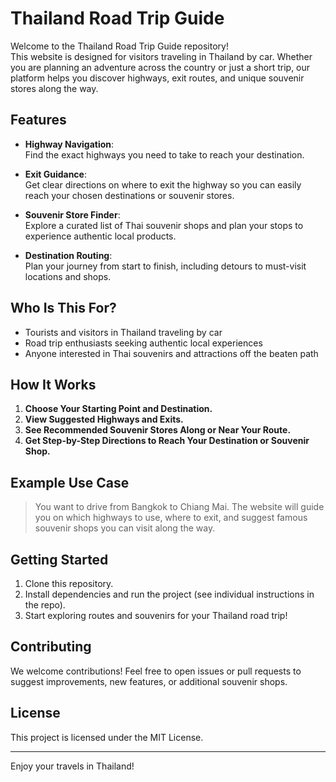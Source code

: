 # Thailand Road Trip Guide

Welcome to the Thailand Road Trip Guide repository!  
This website is designed for visitors traveling in Thailand by car. Whether you are planning an adventure across the country or just a short trip, our platform helps you discover highways, exit routes, and unique souvenir stores along the way.

## Features

- **Highway Navigation**:  
  Find the exact highways you need to take to reach your destination.

- **Exit Guidance**:  
  Get clear directions on where to exit the highway so you can easily reach your chosen destinations or souvenir stores.

- **Souvenir Store Finder**:  
  Explore a curated list of Thai souvenir shops and plan your stops to experience authentic local products.

- **Destination Routing**:  
  Plan your journey from start to finish, including detours to must-visit locations and shops.

## Who Is This For?

- Tourists and visitors in Thailand traveling by car
- Road trip enthusiasts seeking authentic local experiences
- Anyone interested in Thai souvenirs and attractions off the beaten path

## How It Works

1. **Choose Your Starting Point and Destination.**
2. **View Suggested Highways and Exits.**
3. **See Recommended Souvenir Stores Along or Near Your Route.**
4. **Get Step-by-Step Directions to Reach Your Destination or Souvenir Shop.**

## Example Use Case

> You want to drive from Bangkok to Chiang Mai. The website will guide you on which highways to use, where to exit, and suggest famous souvenir shops you can visit along the way.

## Getting Started

1. Clone this repository.
2. Install dependencies and run the project (see individual instructions in the repo).
3. Start exploring routes and souvenirs for your Thailand road trip!

## Contributing

We welcome contributions! Feel free to open issues or pull requests to suggest improvements, new features, or additional souvenir shops.

## License

This project is licensed under the MIT License.

---

Enjoy your travels in Thailand!
